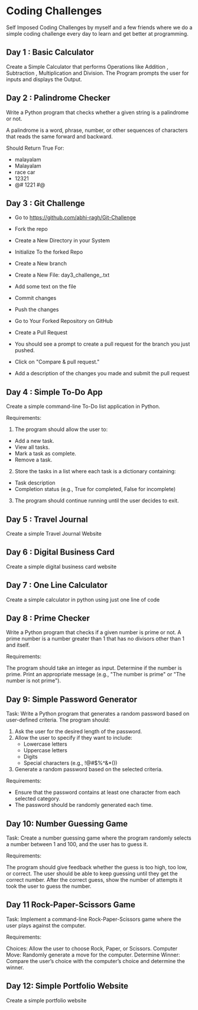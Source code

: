 # Coding Challenges

Self Imposed Coding Challenges by myself and a few friends where we do a simple coding challenge every day to learn and get better at programming.

## Day 1 : Basic Calculator

Create a Simple Calculator that performs Operations like Addition , Subtraction , Multiplication and Division. The Program prompts the user for inputs and displays the Output.

## Day 2 : Palindrome Checker

Write a Python program that checks whether a given string is a palindrome or not. 

A palindrome is a word, phrase, number, or other sequences of characters that reads the same forward and backward.

Should Return True For:
- malayalam
- Malayalam
- race car
- 12321
- @# 1221 #@

## Day 3 : Git Challenge 
 - Go to https://github.com/abhi-ragh/Git-Challenge
- Fork the repo

- Create a New Directory in your System
- Initialize To the forked Repo
- Create a New branch <Your Name>
- Create a New File: day3_challenge_<Your Name>.txt
- Add some text on the file
- Commit changes 
- Push the changes

- Go to Your Forked Repository on GitHub
- Create a Pull Request

- You should see a prompt to create a pull request for the branch you just pushed.
- Click on "Compare & pull request."
- Add a description of the changes you made and submit the pull request

## Day 4 : Simple To-Do App

Create a simple command-line To-Do list application in Python.

Requirements:
1. The program should allow the user to:
- Add a new task.
- View all tasks.
- Mark a task as complete.
- Remove a task.
   
2. Store the tasks in a list where each task is a dictionary containing:
- Task description
- Completion status (e.g., True for completed, False for incomplete)

3. The program should continue running until the user decides to exit.

## Day 5 : Travel Journal 

Create a simple Travel Journal Website

## Day 6 : Digital Business Card

Create a simple digital business card website

## Day 7 : One Line Calculator

Create a simple calculator in python using just one line of code

## Day 8 : Prime Checker

Write a Python program that checks if a given number is prime or not. A prime number is a number greater than 1 that has no divisors other than 1 and itself.

Requirements:

The program should take an integer as input.
Determine if the number is prime.
Print an appropriate message (e.g., "The number is prime" or "The number is not prime").

## Day 9: Simple Password Generator

Task:
Write a Python program that generates a random password based on user-defined criteria. The program should:
1. Ask the user for the desired length of the password.
2. Allow the user to specify if they want to include:
   - Lowercase letters
   - Uppercase letters
   - Digits
   - Special characters (e.g., !@#$%^&*())
3. Generate a random password based on the selected criteria.

Requirements:
- Ensure that the password contains at least one character from each selected category.
- The password should be randomly generated each time.

## Day 10: Number Guessing Game

Task: Create a number guessing game where the program randomly selects a number between 1 and 100, and the user has to guess it.

Requirements:

The program should give feedback whether the guess is too high, too low, or correct.
The user should be able to keep guessing until they get the correct number.
After the correct guess, show the number of attempts it took the user to guess the number.

## Day 11  Rock-Paper-Scissors Game

Task: Implement a command-line Rock-Paper-Scissors game where the user plays against the computer.

Requirements:

Choices: Allow the user to choose Rock, Paper, or Scissors.
Computer Move: Randomly generate a move for the computer.
Determine Winner: Compare the user’s choice with the computer’s choice and determine the winner.

## Day 12: Simple Portfolio Website

Create a simple portfolio website